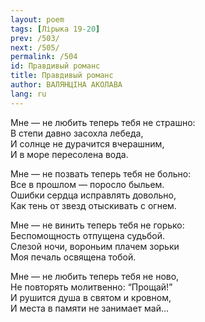```yaml
---
layout: poem
tags: [Лірыка 19-20]
prev: /503/
next: /505/
permalink: /504
id: Правдивый романс
title: Правдивый романс
author: ВАЛЯНЦІНА АКОЛАВА
lang: ru
---
```



Мне — не любить теперь тебя не страшно:  
В степи давно засохла лебеда,  
И солнце не дурачится вчерашним,  
И в море пересолена вода.  

Мне — не позвать теперь тебя не больно:  
Все в прошлом — поросло быльем.  
Ошибки сердца исправлять довольно,  
Как тень от звезд отыскивать с огнем.  

Мне — не винить теперь тебя не горько:  
Беспомощность отпущена судьбой.  
Слезой ночи, вороньим плачем зорьки  
Моя печаль освящена тобой.  

Мне — не любить теперь тебя не ново,  
Не повторять молитвенно: “Прощай!”  
И рушится душа в святом и кровном,  
И места в памяти не занимает май...  
